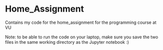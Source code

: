 # Home_Assignment
Contains my code for the home_assignment for the programming course at VU

Note: to be able to run the code on your laptop, make sure you save the two files in the same working directory as the Jupyter notebook :)
